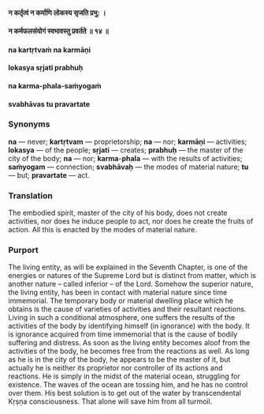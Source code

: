 #### न कर्तृत्वं न कर्माणि लोकस्य सृजति प्रभु: ।
#### न कर्मफलसंयोगं स्वभावस्तु प्रवर्तते ॥ १४ ॥

#### na kartṛtvaṁ na karmāṇi
#### lokasya sṛjati prabhuḥ
#### na karma-phala-saṁyogaṁ
#### svabhāvas tu pravartate

### Synonyms

**na** — never; **kartṛtvam** — proprietorship; **na** — nor; **karmāṇi** — activities; **lokasya** — of the people; **sṛjati** — creates; **prabhuḥ** — the master of the city of the body; **na** — nor; **karma**-**phala** — with the results of activities; **saṁyogam** — connection; **svabhāvaḥ** — the modes of material nature; **tu** — but; **pravartate** — act.

### Translation

The embodied spirit, master of the city of his body, does not create activities, nor does he induce people to act, nor does he create the fruits of action. All this is enacted by the modes of material nature.

### Purport

The living entity, as will be explained in the Seventh Chapter, is one of the energies or natures of the Supreme Lord but is distinct from matter, which is another nature – called inferior – of the Lord. Somehow the superior nature, the living entity, has been in contact with material nature since time immemorial. The temporary body or material dwelling place which he obtains is the cause of varieties of activities and their resultant reactions. Living in such a conditional atmosphere, one suffers the results of the activities of the body by identifying himself (in ignorance) with the body. It is ignorance acquired from time immemorial that is the cause of bodily suffering and distress. As soon as the living entity becomes aloof from the activities of the body, he becomes free from the reactions as well. As long as he is in the city of the body, he appears to be the master of it, but actually he is neither its proprietor nor controller of its actions and reactions. He is simply in the midst of the material ocean, struggling for existence. The waves of the ocean are tossing him, and he has no control over them. His best solution is to get out of the water by transcendental Kṛṣṇa consciousness. That alone will save him from all turmoil.
